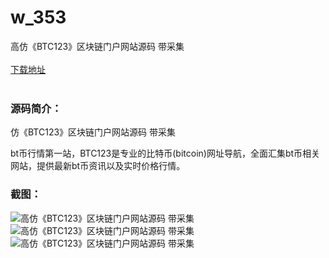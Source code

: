# w_353
高仿《BTC123》区块链门户网站源码 带采集
<br/></br>
[下载地址](https://www.uuid2.com/353.html "下载地址")
<br/></br>
<h3>源码简介：</h3>
<p>仿《BTC123》区块链门户网站源码 带采集<p>
<p>bt币行情第一站，BTC123是专业的比特币(bitcoin)网址导航，全面汇集bt币相关网站，提供最新bt币资讯以及实时价格行情。<p>
<h3>截图：</h3>
<img src="https://www.uuid2.com/wp-content/uploads/img/202105/1fe12cb676.jpg" alt="高仿《BTC123》区块链门户网站源码 带采集"><img src="https://www.uuid2.com/wp-content/uploads/img/202105/1fe12cb768.jpg" alt="高仿《BTC123》区块链门户网站源码 带采集"><img src="https://www.uuid2.com/wp-content/uploads/img/202105/e6a7ff9112.jpg" alt="高仿《BTC123》区块链门户网站源码 带采集">
